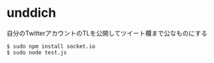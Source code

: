 unddich
=======
自分のTwitterアカウントのTLを公開してツイート欄まで公なものにする

    $ sudo npm install socket.io  
    $ sudo node test.js
